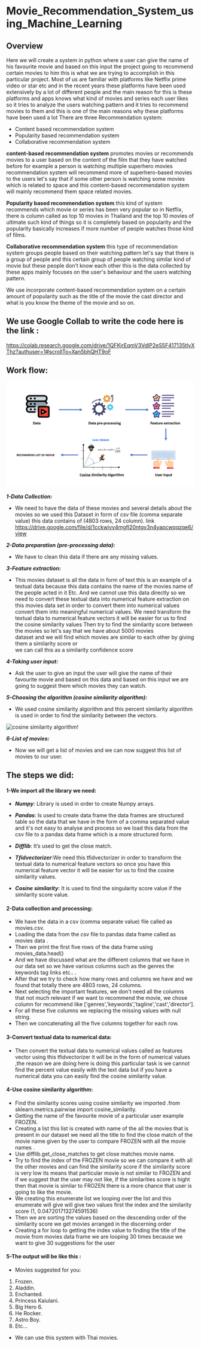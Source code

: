 # Movie_Recommendation_System_using_Machine_Learning

## Overview

Here we will create a system in python where a user can give the name of his favourite movie and based on this input the project going to recommend certain movies to him this is what we are trying to accomplish in this particular project.
Most of us are familiar with platforms like Netflix prime video or star etc and in the recent years these platforms have been used extensively by a lot of different people and the main reason for this is these platforms and apps knows what kind of movies and series each user likes so it tries to analyze the users watching pattern and it tries to recommend movies to them and this is one of the main reasons why these platforms have been used a lot
There are three Recommendation system:
-	Content based recommendation system
-	Popularity based recommendation system
-	Collaborative recommendation system

**content-based recommendation system** promotes movies or recommends movies to a user based on the content of the film that they have watched before for example a person is watching multiple superhero movies recommendation system will recommend more of superhero-based movies to the users let's say that if some other person is watching some movies which is related to space and this content-based recommendation system will mainly recommend them space related movies.

**Popularity based recommendation system** this kind of system recommends which movie or series has been very popular so in Netflix, there is column called as top 10 movies in Thailand and the top 10 movies of ultimate such kind of things so it is completely based on popularity and the popularity basically increases if more number of people watches those kind of films.

**Collaborative recommendation system** this type of recommendation system groups people based on their watching pattern let's say that there is a group of people and this certain group of people watching similar kind of movie but these people don’t know each other this is the data collected by these apps mainly focuses on the user's behaviour and the users watching pattern.

We use incorporate content-based recommendation system on a certain amount of popularity such as the title of the movie the cast director and what is you know the theme of the movie and so on.

## We use Google Collab to write the code here is the link :
https://colab.research.google.com/drive/1QFKjrEqmV3VdlP2eS5F417135tlyXThz?authuser=1#scrollTo=Xan5bhQHT9oF

## Work flow:


![Work flow !](workflow.png)


***1-Data Collection:***

- We need to have the data of these movies and several details about the movies so we used this Dataset in form of csv file (comma separate value) this data contains of (4803 rows, 24 column).
link https://drive.google.com/file/d/1cckwivv4mgfl20ntgy3n4yapcwqqzqe6/view

***2-Data preparation (pre-processing data):***

- We have to clean this data if there are any missing values.

***3-Feature extraction:***

- This movies dataset is all the data in form of text this is an example of a textual data because this data contains the name of the movies name of the people acted in it Etc.  And we cannot use this data directly so we need to convert these textual data into numerical feature extraction on this movies data set in order to convert them into numerical values convert them into meaningful numerical values. We need transform the textual data to numerical feature vectors it will be easier for us to find the cosine similarity values
Then try to find the similarity score between the movies so let's say that we have about 5000 movies 	
dataset and we will find which movies are similar to each other by giving them a similarity score or	
we can call this as a similarity confidence score

***4-Taking user input:***

- Ask the user to give an input the user will give the name of their favourite movie and based on this data and based on this input we are going to suggest them which movies they can watch.


***5-Choosing the algorithm (cosine similarity algorithm):***

- We used cosine similarity algorithm and this percent similarity algorithm is used in order to find the similarity between the vectors.

![cosine similarity algorithm!](https://i0.wp.com/clay-atlas.com/wp-content/uploads/2020/03/cosine-similarity-2.png?fit=800%2C208&ssl=1)


***6-List of movies:***

- Now we will get a list of movies and we can now suggest this list of movies to our user.



## The steps we did:

#### 1-We import all the library we need:

- ***Numpy***: Library is used in order to create Numpy arrays.

- ***Pandas***: Is used to create data frame the data frames are structured table so the data that we have in the form of a comma separated value and it's not easy to analyse and process so we load this data from the csv file to a pandas data frame which is a more structured form.

- ***Difflib***: It’s used to get the close match.

- ***Tfidvectorizer***:We need this tfidvectorizer in order to transform the textual data to numerical feature vectors so once you have this numerical feature vector it will be easier for us to find the cosine similarity values.

- ***Cosine similarity***: It is used to find the singularity score value if the similarity score value.



#### 2-Data collection and processing:
- We have the data in a csv (comma separate value) file called as movies.csv.
-	Loading the data from the csv file to pandas data frame called as movies data .
-	Then we print the first five rows of the data frame using movies_data.head()
-	And we have discussed what are the different columns that we have in our data set so we have various columns such as the genres the keywords tag links etc..  .
-	After that we try to check how many rows and columns we have and we found that totally there are 4803 rows, 24 columns.
-	Next selecting the important features, we don't need all the columns that not much relevant if we want to recommend the movie, we chose column for recommend like ['genres','keywords','tagline','cast','director'].
-	For all these five columns we replacing the missing values with null string.
-	Then we concatenating all the five columns together for each row.

#### 3-Convert textual data to numerical data:
-	Then convert the textual data to numerical values called as features vector using this tfidvectorizer  it will be in the form of numerical values ,the reason we are doing here is doing this particular task is we cannot  find the percent value easily with the text data but if you have a numerical data  you can easily find the cosine similarity value.

#### 4-Use cosine similarity algorithm:
-	Find the similarity scores using cosine similarity we imported .from sklearn.metrics.pairwise import cosine_similarity.
-	Getting the name of the favourite movie of a particular user example FROZEN.
-	Creating a list this list is created with name of the all the movies that is present in our dataset we need all the title to find the close match of the movie name given by the user to compare FROZEN with all the movie names .
-	Use difflib.get_close_matches to get close matches movie name.
-	Try to find the index of the FROZEN movie so we can compare it with all the other movies and can find the similarity score if the similarity score is very low its means that particular movie is not similar to FROZEN and if we suggest that the user may not like, if the similarities score is hight then that movie is similar to FROZEN there is a more chance that user is going to like the movie.
-	We creating this enumerate list we looping over the list and this enumerate will give will give two values first the index and the similarity score (1, 0.047201713274591536)
-	Then we are sorting the values based on the descending order of the similarity score we get movies arranged in the discerning order 
-	Creating a for loop to getting the index value to finding the title of the movie from movies data frame we are looping 30 times because we want to give 30 suggestions for the user 

#### 5-The output will be like this :
- Movies suggested for you:
 1.	Frozen.
 2.	Aladdin.
 3.	Enchanted.
 4.	Princess Kaiulani.
 5.	Big Hero 6.
 6.	He Rocker.
 7.	Astro Boy.
 8.	Etc...

- We can use this system with Thai movies.













